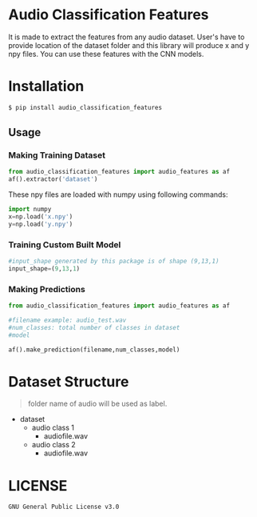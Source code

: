 # Audio Classification Features
It is made to extract the features from any audio dataset. User's have to provide location of the dataset folder and this library will produce x and y npy files. You can use these features with the CNN models.
# Installation
```sh
$ pip install audio_classification_features
```

## Usage
### Making Training Dataset
```py
from audio_classification_features import audio_features as af
af().extractor('dataset')
```

These npy files are loaded with numpy using following commands:
```py
import numpy
x=np.load('x.npy')
y=np.load('y.npy')
```

### Training Custom Built Model
```py
#input_shape generated by this package is of shape (9,13,1)
input_shape=(9,13,1)
```

### Making Predictions
```py 
from audio_classification_features import audio_features as af

#filename example: audio_test.wav
#num_classes: total number of classes in dataset
#model

af().make_prediction(filename,num_classes,model)
```

# Dataset Structure
>folder name of audio will be used as label.

* dataset
    * audio class 1
        * audiofile.wav
    * audio class 2
        * audiofile.wav

# LICENSE
```
GNU General Public License v3.0
```
